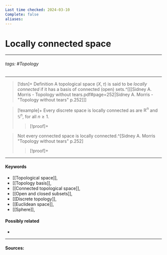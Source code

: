 ```yaml
---
Last time checked: 2024-03-10
Complete: false
aliases:
---
```

# Locally connected space
***
###### tags: #Topology 
***
>[!dsn]+ Definition
>A topological space $(X,\tau)$ is said to be *locally connected* if it has a basis of connected (open) sets.^[[[Sidney A. Morris - Topology without tears.pdf#page=252|Sidney A. Morris - "Topology without tears" p.252]]]

>[!example]+ 
>Every discrete space is locally connected as are $\mathbb{R}^{n}$ and $\mathbb{S}^{n}$, for all $n\ge1$.
>>[!proof]+
>>

>Not every connected space is locally connected.^[Sidney A. Morris "Topology without tears" p.252]
>>[!proof]+
>>


***
#### Keywords
- [[Topological space]],
- [[Topology basis]],
- [[Connected topological space]],
- [[Open and closed subsets]],
- [[Discrete topology]],
- [[Euclidean space]],
- [[Sphere]],
#### Possibly related
- 
***
#### Sources: